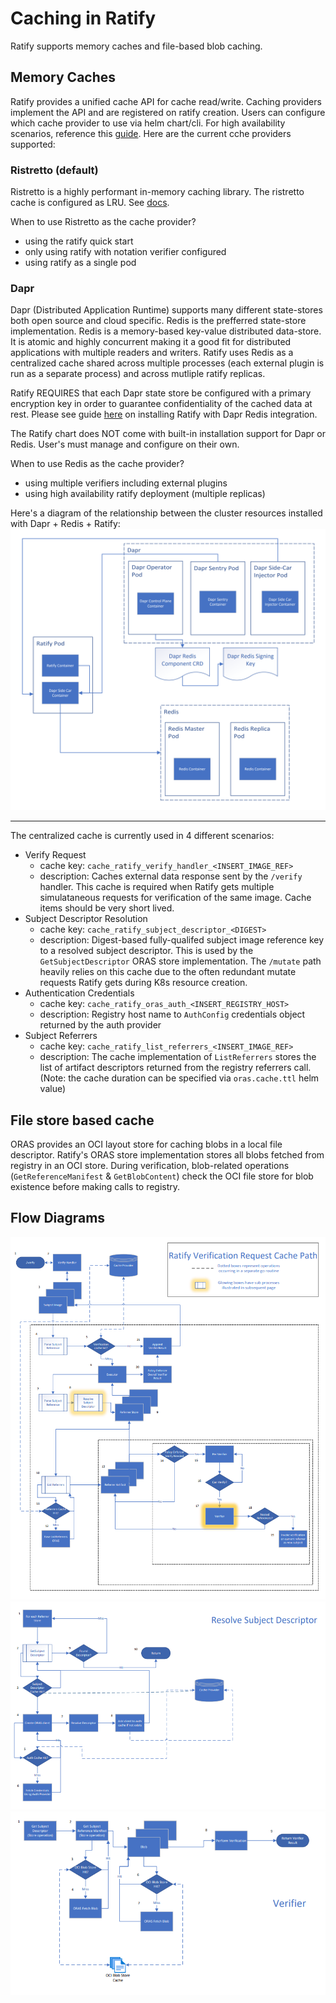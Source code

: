 # Caching in Ratify

Ratify supports memory caches and file-based blob caching. 
## Memory Caches

Ratify provides a unified cache API for cache read/write. Caching providers implement the API and are registered on ratify creation. Users can configure which cache provider to use via helm chart/cli. For high availability scenarios, reference this [guide](../quickstarts/ratify-high-availability.md). Here are the current cche providers supported:

### Ristretto (default)

Ristretto is a highly performant in-memory caching library. The ristretto cache is configured as LRU.
See [docs](https://github.com/dgraph-io/ristretto).

When to use Ristretto as the cache provider?
- using the ratify quick start
- only using ratify with notation verifier configured
- using ratify as a single pod

### Dapr

Dapr (Distributed Application Runtime) supports many different state-stores both open source and cloud specific. Redis is the prefferred state-store implementation. Redis is a memory-based key-value distributed data-store. It is atomic and highly concurrent making it a good fit for distributed applications with multiple readers and writers. Ratify uses Redis as a centralized cache shared across multiple processes (each external plugin is run as a separate process) and across mutliple ratify replicas.

Ratify REQUIRES that each Dapr state store be configured with a primary encryption key in order to guarantee confidentiality of the cached data at rest. Please see guide [here](../quickstarts/ratify-high-availability.md) on installing Ratify with Dapr Redis integration.

The Ratify chart does NOT come with built-in installation support for Dapr or Redis. User's must manage and configure on their own.

When to use Redis as the cache provider?
- using multiple verifiers including external plugins
- using high availability ratify deployment (multiple replicas)

Here's a diagram of the relationship between the cluster resources installed with Dapr + Redis + Ratify:
![](../imgs/caching-dapr-redis.png)

<hr/>

The centralized cache is currently used in 4 different scenarios:
- Verify Request
    - cache key: `cache_ratify_verify_handler_<INSERT_IMAGE_REF>`
    - description: Caches external data response sent by the `/verify` handler. This cache is required when Ratify gets multiple simulataneous requests for verification of the same image. Cache items should be very short lived.
- Subject Descriptor Resolution
    - cache key: `cache_ratify_subject_descriptor_<DIGEST>`
    - description: Digest-based fully-qualifed subject image reference key to a resolved subject descriptor. This is used by the `GetSubjectDescriptor` ORAS store implementation. The `/mutate` path heavily relies on this cache due to the often redundant mutate requests Ratify gets during K8s resource creation.
- Authentication Credentials
    - cache key: `cache_ratify_oras_auth_<INSERT_REGISTRY_HOST>`
    - description: Registry host name to `AuthConfig` credentials object returned by the auth provider
- Subject Referrers
    - cache key: `cache_ratify_list_referrers_<INSERT_IMAGE_REF>`
    - description: The cache implementation of `ListReferrers` stores the list of artifact descriptors returned from the registry referrers call. (Note: the cache duration can be specified via `oras.cache.ttl` helm value)

## File store based cache

ORAS provides an OCI layout store for caching blobs in a local file descriptor. Ratify's ORAS store implementation stores all blobs fetched from registry in an OCI store. During verification, blob-related operations (`GetReferenceManifest` & `GetBlobContent`) check the OCI file store for blob existence before making calls to registry.

## Flow Diagrams
![](../imgs/caching-executor.png)
![](../imgs/caching-descriptor.png)
![](../imgs/caching-verifier.png)